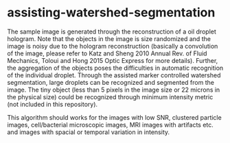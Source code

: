 # assisting-watershed-segmentation

The sample image is generated through the reconstruction of a oil droplet hologram. Note that the objects in the image is size randomized and the image is noisy due to the hologram reconstruction (basically a convolution of the image, please refer to Katz and Sheng 2010 Annual Rev. of Fluid Mechanics, Toloui and Hong 2015 Optic Express for more details). Further, the aggregation of the objects poses the difficulties in automatic recognition of the individual droplet. Through  the assisted marker controlled watershed segmentation, large droplets can be recognized and segmented from the image. The tiny object (less than 5 pixels in the image size or 22 microns in the physical size) could be recognized through minimum intensity metric (not included in this repository). 

This algorithm should works for the images with low SNR, clustered particle images, cell/bacterial microscopic images, MRI images with artifacts etc. and images with spacial or temporal variation in intensity.

